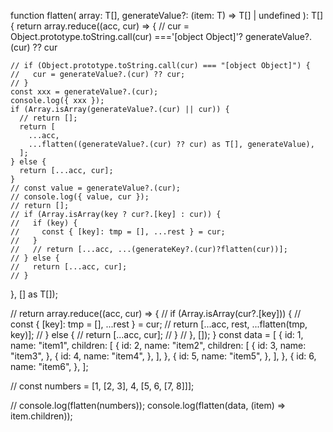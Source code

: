 function flatten<T>(
array: T[],
generateValue?: (item: T) => T[] | undefined
): T[] {
return array.reduce((acc, cur) => {
// cur = Object.prototype.toString.call(cur) ==='[object Object]'? generateValue?.(cur) ?? cur

    // if (Object.prototype.toString.call(cur) === "[object Object]") {
    //   cur = generateValue?.(cur) ?? cur;
    // }
    const xxx = generateValue?.(cur);
    console.log({ xxx });
    if (Array.isArray(generateValue?.(cur) || cur)) {
      // return [];
      return [
        ...acc,
        ...flatten((generateValue?.(cur) ?? cur) as T[], generateValue),
      ];
    } else {
      return [...acc, cur];
    }
    // const value = generateValue?.(cur);
    // console.log({ value, cur });
    // return [];
    // if (Array.isArray(key ? cur?.[key] : cur)) {
    //   if (key) {
    //     const { [key]: tmp = [], ...rest } = cur;
    //   }
    //   // return [...acc, ...(generateKey?.(cur)?flatten(cur))];
    // } else {
    //   return [...acc, cur];
    // }

}, [] as T[]);

// return array.reduce((acc, cur) => {
// if (Array.isArray(cur?.[key])) {
// const { [key]: tmp = [], ...rest } = cur;
// return [...acc, rest, ...flatten(tmp, key)];
// } else {
// return [...acc, cur];
// }
// }, []);
}
const data = [
{
id: 1,
name: "item1",
children: [
{
id: 2,
name: "item2",
children: [
{
id: 3,
name: "item3",
},
{
id: 4,
name: "item4",
},
],
},
{
id: 5,
name: "item5",
},
],
},
{
id: 6,
name: "item6",
},
];

// const numbers = [1, [2, 3], 4, [5, 6, [7, 8]]];

// console.log(flatten(numbers));
console.log(flatten(data, (item) => item.children));
